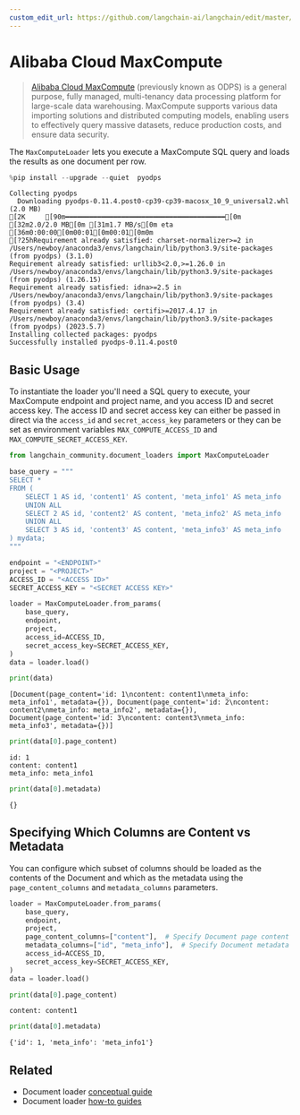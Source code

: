 ```yaml
---
custom_edit_url: https://github.com/langchain-ai/langchain/edit/master/docs/docs/integrations/document_loaders/alibaba_cloud_maxcompute.ipynb
---
```

# Alibaba Cloud MaxCompute

>[Alibaba Cloud MaxCompute](https://www.alibabacloud.com/product/maxcompute) (previously known as ODPS) is a general purpose, fully managed, multi-tenancy data processing platform for large-scale data warehousing. MaxCompute supports various data importing solutions and distributed computing models, enabling users to effectively query massive datasets, reduce production costs, and ensure data security.

The `MaxComputeLoader` lets you execute a MaxCompute SQL query and loads the results as one document per row.


```python
%pip install --upgrade --quiet  pyodps
```
```output
Collecting pyodps
  Downloading pyodps-0.11.4.post0-cp39-cp39-macosx_10_9_universal2.whl (2.0 MB)
[2K     [90m━━━━━━━━━━━━━━━━━━━━━━━━━━━━━━━━━━━━━━━━[0m [32m2.0/2.0 MB[0m [31m1.7 MB/s[0m eta [36m0:00:00[0m00:01[0m00:01[0m0m
[?25hRequirement already satisfied: charset-normalizer>=2 in /Users/newboy/anaconda3/envs/langchain/lib/python3.9/site-packages (from pyodps) (3.1.0)
Requirement already satisfied: urllib3<2.0,>=1.26.0 in /Users/newboy/anaconda3/envs/langchain/lib/python3.9/site-packages (from pyodps) (1.26.15)
Requirement already satisfied: idna>=2.5 in /Users/newboy/anaconda3/envs/langchain/lib/python3.9/site-packages (from pyodps) (3.4)
Requirement already satisfied: certifi>=2017.4.17 in /Users/newboy/anaconda3/envs/langchain/lib/python3.9/site-packages (from pyodps) (2023.5.7)
Installing collected packages: pyodps
Successfully installed pyodps-0.11.4.post0
```
## Basic Usage
To instantiate the loader you'll need a SQL query to execute, your MaxCompute endpoint and project name, and you access ID and secret access key. The access ID and secret access key can either be passed in direct via the `access_id` and `secret_access_key` parameters or they can be set as environment variables `MAX_COMPUTE_ACCESS_ID` and `MAX_COMPUTE_SECRET_ACCESS_KEY`.


```python
from langchain_community.document_loaders import MaxComputeLoader
```


```python
base_query = """
SELECT *
FROM (
    SELECT 1 AS id, 'content1' AS content, 'meta_info1' AS meta_info
    UNION ALL
    SELECT 2 AS id, 'content2' AS content, 'meta_info2' AS meta_info
    UNION ALL
    SELECT 3 AS id, 'content3' AS content, 'meta_info3' AS meta_info
) mydata;
"""
```


```python
endpoint = "<ENDPOINT>"
project = "<PROJECT>"
ACCESS_ID = "<ACCESS ID>"
SECRET_ACCESS_KEY = "<SECRET ACCESS KEY>"
```


```python
loader = MaxComputeLoader.from_params(
    base_query,
    endpoint,
    project,
    access_id=ACCESS_ID,
    secret_access_key=SECRET_ACCESS_KEY,
)
data = loader.load()
```


```python
print(data)
```
```output
[Document(page_content='id: 1\ncontent: content1\nmeta_info: meta_info1', metadata={}), Document(page_content='id: 2\ncontent: content2\nmeta_info: meta_info2', metadata={}), Document(page_content='id: 3\ncontent: content3\nmeta_info: meta_info3', metadata={})]
```

```python
print(data[0].page_content)
```
```output
id: 1
content: content1
meta_info: meta_info1
```

```python
print(data[0].metadata)
```
```output
{}
```
## Specifying Which Columns are Content vs Metadata
You can configure which subset of columns should be loaded as the contents of the Document and which as the metadata using the `page_content_columns` and `metadata_columns` parameters.


```python
loader = MaxComputeLoader.from_params(
    base_query,
    endpoint,
    project,
    page_content_columns=["content"],  # Specify Document page content
    metadata_columns=["id", "meta_info"],  # Specify Document metadata
    access_id=ACCESS_ID,
    secret_access_key=SECRET_ACCESS_KEY,
)
data = loader.load()
```


```python
print(data[0].page_content)
```
```output
content: content1
```

```python
print(data[0].metadata)
```
```output
{'id': 1, 'meta_info': 'meta_info1'}
```

## Related

- Document loader [conceptual guide](/docs/concepts/#document-loaders)
- Document loader [how-to guides](/docs/how_to/#document-loaders)
